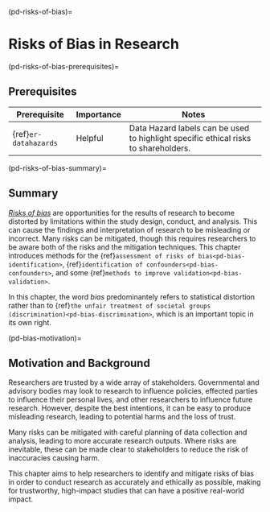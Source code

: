 (pd-risks-of-bias)=
# Risks of Bias in Research


(pd-risks-of-bias-prerequisites)=
## Prerequisites


| Prerequisite          | Importance | Notes                                                                               |
| -----------------|----------|------|
| {ref}`er-datahazards` | Helpful | Data Hazard labels can be used to highlight specific ethical risks to shareholders.  |

(pd-risks-of-bias-summary)=
## Summary
[*Risks of bias*](https://www.nhmrc.gov.au/guidelinesforguidelines/develop/assessing-risk-bias#) are opportunities for the results of research to become distorted by limitations within the study design, conduct, and analysis.
This can cause the findings and interpretation of research to be misleading or incorrect. 
Many risks can be mitigated, though this requires researchers to be aware both of the risks and the mitigation techniques. 
This chapter introduces methods for the {ref}`assessment of risks of bias<pd-bias-identification>`, {ref}`identification of confounders<pd-bias-confounders>`, and some {ref}`methods to improve validation<pd-bias-validation>`. 

In this chapter, the word *bias* predominantely refers to statistical distortion rather than to {ref}`the unfair treatment of societal groups (discrimination)<pd-bias-discrimination>`, which is an important topic in its own right.





(pd-bias-motivation)=
## Motivation and Background

Researchers are trusted by a wide array of stakeholders. 
Governmental and advisory bodies may look to research to influence policies, effected parties to influence their personal lives, and other researchers to influence future research.
However, despite the best intentions, it can be easy to produce misleading research, leading to potential harms and the loss of trust. 

Many risks can be mitigated with careful planning of data collection and analysis, leading to more accurate research outputs. 
Where risks are inevitable, these can be made clear to stakeholders to reduce the risk of inaccuracies causing harm. 


This chapter aims to help researchers to identify and mitigate risks of bias in order to conduct research as accurately and ethically as possible, making for trustworthy, high-impact studies that can have a positive real-world impact. 
